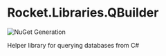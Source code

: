 # Rocket.Libraries.QBuilder
![NuGet Generation](https://github.com/rocket-libs/Rocket.Libraries.QBuilder/workflows/NuGet%20Generation/badge.svg)

Helper library for querying databases from C#
